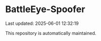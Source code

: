 # BattleEye-Spoofer

Last updated: 2025-06-01 12:32:19

This repository is automatically maintained.
